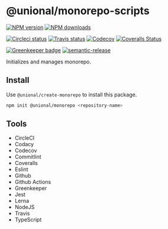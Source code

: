 # @unional/monorepo-scripts

[![NPM version][npm-image]][npm-url]
[![NPM downloads][downloads-image]][downloads-url]

[![Circleci status][circleci-image]][circleci-url]
[![Travis status][travis-image]][travis-url]
[![Codecov][codecov-image]][codecov-url]
[![Coveralls Status][coveralls-image]][coveralls-url]

[![Greenkeeper badge][green-keeper-image]][green-keeper-url]
[![semantic-release][semantic-release-image]][semantic-release-url]

Initializes and manages monorepo.

## Install

Use `@unional/create-monorepo` to install this package.

```sh
npm init @unional/monorepo <repository-name>
```


## Tools

- CircleCI
- Codacy
- Codecov
- Commitlint
- Coveralls
- Eslint
- Github
- Github Actions
- Greenkeeper
- Jest
- Lerna
- NodeJS
- Travis
- TypeScript

[npm-image]: https://img.shields.io/npm/v/@unional/create-monorepo.svg?style=flat
[npm-url]: https://npmjs.org/package/@unional/create-monorepo
[downloads-image]: https://img.shields.io/npm/dm/@unional/create-monorepo.svg?style=flat
[downloads-url]: https://npmjs.org/package/@unional/create-monorepo
[circleci-image]: https://circleci.com/gh/unional/create-monorepo/tree/master.svg?style=shield
[circleci-url]: https://circleci.com/gh/unional/create-monorepo/tree/master
[travis-image]: https://img.shields.io/travis/unional/create-monorepo/master.svg?style=flat
[travis-url]: https://travis-ci.org/unional/create-monorepo?branch=master
[codecov-image]: https://codecov.io/gh/unional/create-monorepo/branch/master/graph/badge.svg
[codecov-url]: https://codecov.io/gh/unional/create-monorepo
[coveralls-image]: https://coveralls.io/repos/github/unional/create-monorepo/badge.svg
[coveralls-url]: https://coveralls.io/github/unional/create-monorepo
[green-keeper-image]: https://badges.greenkeeper.io/unional/create-monorepo.svg
[green-keeper-url]:https://greenkeeper.io/
[semantic-release-image]:https://img.shields.io/badge/%20%20%F0%9F%93%A6%F0%9F%9A%80-semantic--release-e10079.svg
[semantic-release-url]:https://github.com/semantic-release/semantic-release
